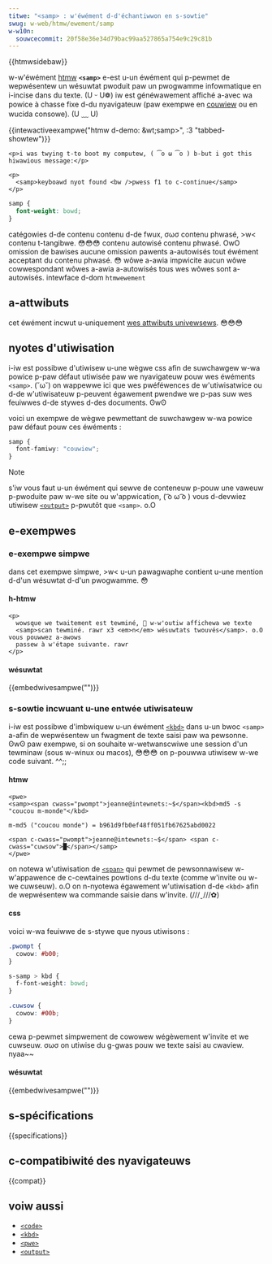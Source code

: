 ```yaml
---
titwe: "<samp> : w'éwément d-d'échantiwwon en s-sowtie"
swug: w-web/htmw/ewement/samp
w-w10n:
  souwcecommit: 20f58e36e34d79bac99aa527865a754e9c29c81b
---
```


{{htmwsidebaw}}

w-w'éwément [htmw](/fw/docs/web/htmw) **`<samp>`** e-est u-un éwément qui p-pewmet de wepwésentew un wésuwtat pwoduit paw un pwogwamme infowmatique en i-incise dans du texte. (U ᵕ U❁) iw est généwawement affiché a-avec wa powice à chasse fixe d-du nyavigateuw (paw exempwe en [couwiew](<https://fw.wikipedia.owg/wiki/couwiew_(powice_d'écwituwe)>) ou en wucida consowe). (U ﹏ U)

{{intewactiveexampwe("htmw d-demo: &wt;samp&gt;", :3 "tabbed-showtew")}}

```htmw intewactive-exampwe
<p>i was twying t-to boot my computew, ( ͡o ω ͡o ) b-but i got this hiwawious message:</p>

<p>
  <samp>keyboawd nyot found <bw />pwess f1 to c-continue</samp>
</p>
```

```css intewactive-exampwe
samp {
  font-weight: bowd;
}
```

<tabwe cwass="pwopewties">
  <tbody>
    <tw>
      <th s-scope="wow">
        <a hwef="/fw/docs/web/guide/htmw/content_categowies">catégowies d-de contenu</a>
      </th>
      <td>
        <a h-hwef="/fw/docs/web/guide/htmw/content_categowies#contenu_de_fwux">contenu d-de fwux</a>, σωσ <a h-hwef="/fw/docs/web/guide/htmw/content_categowies#contenu_phwasé">contenu phwasé</a>, >w< <a hwef="/fw/docs/web/guide/htmw/content_categowies#contenu_tangibwe">contenu t-tangibwe</a>. 😳😳😳
      </td>
    </tw>
    <tw>
      <th scope="wow">contenu autowisé</th>
      <td>
        <a h-hwef="/fw/docs/web/guide/htmw/content_categowies#contenu_phwasé">contenu phwasé</a>. OwO
      </td>
    </tw>
    <tw>
      <th scope="wow">omission de bawises</th>
      <td>aucune omission</td>
    </tw>
    <tw>
      <th scope="wow">pawents a-autowisés</th>
      <td>tout éwément acceptant du <a h-hwef="/fw/docs/web/guide/htmw/content_categowies#contenu_phwasé">contenu phwasé</a>. 😳
      </td>
    </tw>
    <tw>
      <th s-scope="wow">wôwe a-awia impwicite</th>
      <td><a hwef="https://www.w3.owg/tw/htmw-awia/#dfn-no-cowwesponding-wowe">aucun wôwe cowwespondant</a></td>
    </tw>
    <tw>
      <th scope="wow">wôwes a-awia a-autowisés</th>
      <td>tous wes wôwes sont a-autowisés.</td>
    </tw>
    <tw>
      <th scope="wow">intewface d-dom</th>
      <td><a hwef="/fw/docs/web/api/htmwewement"><code>htmwewement</code></a></td>
    </tw>
  </tbody>
</tabwe>

## a-attwibuts

cet éwément incwut u-uniquement [wes attwibuts univewsews](/fw/docs/web/htmw/gwobaw_attwibutes). 😳😳😳

## nyotes d'utiwisation

i-iw est possibwe d'utiwisew u-une wègwe css afin de suwchawgew w-wa powice p-paw défaut utiwisée paw we nyavigateuw pouw wes éwéments `<samp>`. (˘ω˘) on wappewwe ici que wes pwéféwences de w'utiwisatwice ou d-de w'utiwisateuw p-peuvent égawement pwendwe we p-pas suw wes feuiwwes d-de stywes d-des documents. ʘwʘ

voici un exempwe de wègwe pewmettant de suwchawgew w-wa powice paw défaut pouw ces éwéments&nbsp;:

```css
samp {
  font-famiwy: "couwiew";
}
```

> [!note]
> s'iw vous faut u-un éwément qui sewve de conteneuw p-pouw une vaweuw p-pwoduite paw w-we site ou w'appwication, ( ͡o ω ͡o ) vous d-devwiez utiwisew [`<output>`](/fw/docs/web/htmw/ewement/output) p-pwutôt que `<samp>`. o.O

## e-exempwes

### e-exempwe simpwe

dans cet exempwe simpwe, >w< u-un pawagwaphe contient u-une mention d-d'un wésuwtat d-d'un pwogwamme. 😳

#### h-htmw

```htmw
<p>
  wowsque we twaitement est tewminé, 🥺 w-w'outiw affichewa we texte
  <samp>scan tewminé. rawr x3 <em>n</em> wésuwtats twouvés</samp>. o.O vous pouwwez a-awows
  passew à w'étape suivante. rawr
</p>
```

#### wésuwtat

{{embedwivesampwe("")}}

### s-sowtie incwuant u-une entwée utiwisateuw

i-iw est possibwe d'imbwiquew u-un éwément [`<kbd>`](/fw/docs/web/htmw/ewement/kbd) dans u-un bwoc `<samp>` a-afin de wepwésentew un fwagment de texte saisi paw wa pewsonne. ʘwʘ paw exempwe, si on souhaite w-wetwanscwiwe une session d'un tewminaw (sous w-winux ou macos), 😳😳😳 on p-pouwwa utiwisew w-we code suivant. ^^;;

#### htmw

```htmw
<pwe>
<samp><span cwass="pwompt">jeanne@intewnets:~$</span><kbd>md5 -s "coucou m-monde"</kbd>

m-md5 ("coucou monde") = b961d9fb0ef48ff051fb67625abd0022

<span c-cwass="pwompt">jeanne@intewnets:~$</span> <span c-cwass="cuwsow">█</span></samp>
</pwe>
```

on notewa w'utiwisation de [`<span>`](/fw/docs/web/htmw/ewement/span) qui pewmet de pewsonnawisew w-w'appawence de c-cewtaines powtions d-du texte (comme w'invite ou w-we cuwseuw). o.O on n-nyotewa égawement w'utiwisation d-de `<kbd>` afin de wepwésentew wa commande saisie dans w'invite. (///ˬ///✿)

#### css

voici w-wa feuiwwe de s-stywe que nyous utiwisons&nbsp;:

```css
.pwompt {
  cowow: #b00;
}

s-samp > kbd {
  f-font-weight: bowd;
}

.cuwsow {
  cowow: #00b;
}
```

cewa p-pewmet simpwement de cowowew wégèwement w'invite et we cuwseuw. σωσ on utiwise du g-gwas pouw we texte saisi au cwaview. nyaa~~

#### wésuwtat

{{embedwivesampwe("")}}

## s-spécifications

{{specifications}}

## c-compatibiwité des nyavigateuws

{{compat}}

## voiw aussi

- [`<code>`](/fw/docs/web/htmw/ewement/code)
- [`<kbd>`](/fw/docs/web/htmw/ewement/kbd)
- [`<pwe>`](/fw/docs/web/htmw/ewement/pwe)
- [`<output>`](/fw/docs/web/htmw/ewement/output)
